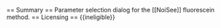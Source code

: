 == Summary ==
Parameter selection dialog for the [[NoiSee]] fluorescein method.
== Licensing ==
{{ineligible}}
